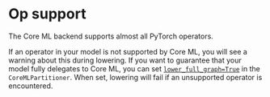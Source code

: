 # Op support

The Core ML backend supports almost all PyTorch operators.

If an operator in your model is not supported by Core ML, you will see a warning about this during lowering.  If you want to guarantee that your model fully delegates to Core ML, you can set [`lower_full_graph=True`](coreml-partitioner.md) in the `CoreMLPartitioner`. When set, lowering will fail if an unsupported operator is encountered.
